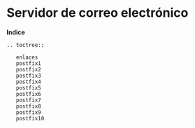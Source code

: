 # Servidor de correo electrónico

**Indice**

```eval_rst
.. toctree::

   enlaces
   postfix1
   postfix2
   postfix3
   postfix4
   postfix5
   postfix6
   postfix7
   postfix8
   postfix9
   postfix10
```